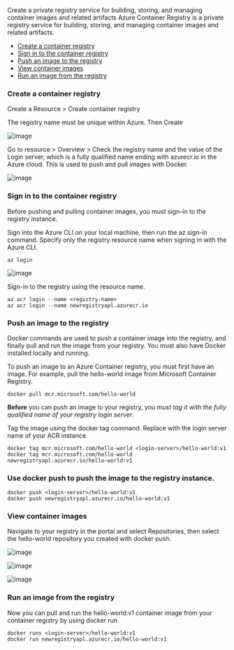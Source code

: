 

Create a private registry service for building, storing, and managing container images and related artifacts
Azure Container Registry is a private registry service for building, storing, and managing container images and related artifacts. 

- [Create a container registry](#Create-a-container-registry)
- [Sign in to the container registry](#Sign-in-to-the-container-registry)
- [Push an image to the registry](#Push-an-image-to-the-registry)
- [View container images](#View-container-images)
- [Run an image from the registry](#Run-an-image-from-the-registry)


### Create a container registry

Create a Resource > Create container registry 

The registry name must be unique within Azure. Then Create

![image](https://github.com/M4gOo/PROJECTS/assets/57456345/15af9deb-abab-4880-bbac-8ce3ffb59859)

Go to resource > Overview > Check the registry name and the value of the Login server, which is a fully qualified name ending with azurecr.io in the Azure cloud. This is used to push and pull images with Docker.

![image](https://github.com/M4gOo/PROJECTS/assets/57456345/655f0cf2-4595-4f9c-a695-bdd162864ccc)


### Sign in to the container registry

Before pushing and pulling container images, you must sign-in to the registry instance.

Sign into the Azure CLI on your local machine, then run the az sign-in command. Specify only the registry resource name when signing in with the Azure CLI.

```
az login
```

![image](https://github.com/M4gOo/PROJECTS/assets/57456345/002277c0-110a-461c-990e-d4f305637001)

Sign-in to the registry using the resource name.

```
az acr login --name <registry-name>
az acr login --name newregistryapl.azurecr.io
```


### Push an image to the registry

Docker commands are used to push a container image into the registry, and finally pull and run the image from your registry.
You must also have Docker installed locally and running. 

To push an image to an Azure Container registry, you must first have an image. For example, pull the hello-world image from Microsoft Container Registry.

```
docker pull mcr.microsoft.com/hello-world
```

**Before** you can push an image to your registry, you *must tag it with the fully qualified name of your registry login server*.

Tag the image using the docker tag command. Replace <login-server> with the login server name of your ACR instance.

```
docker tag mcr.microsoft.com/hello-world <login-server>/hello-world:v1
docker tag mcr.microsoft.com/hello-world newregistryapl.azurecr.io/hello-world:v1
```


### Use docker push to push the image to the registry instance. 

```
docker push <login-server>/hello-world:v1
docker push newregistryapl.azurecr.io/hello-world:v1
```


### View container images


Navigate to your registry in the portal and select Repositories, then select the hello-world repository you created with docker push.

![image](https://github.com/M4gOo/PROJECTS/assets/57456345/519d292d-904e-42c5-8c5c-bdaa22cd4886)

![image](https://github.com/M4gOo/PROJECTS/assets/57456345/c633c4e5-f49d-47ed-a359-e2ed5597e0ab)

![image](https://github.com/M4gOo/PROJECTS/assets/57456345/22ec11a7-143f-42f9-a08a-667e686b5e47)


### Run an image from the registry

Now you can pull and run the hello-world:v1 container image from your container registry by using docker run

```
docker runs <login-server>/hello-world:v1
docker run newregistryapl.azurecr.io/hello-world:v1
```













